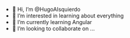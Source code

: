 - 👋 Hi, I’m @HugoAIsquierdo
- 👀 I’m interested in learning about everything
- 🌱 I’m currently learning Angular
- 💞️ I’m looking to collaborate on ...

<!---
HugoAIsquierdo/HugoAIsquierdo is a ✨ special ✨ repository because its `README.md` (this file) appears on your GitHub profile.
You can click the Preview link to take a look at your changes.
--->
